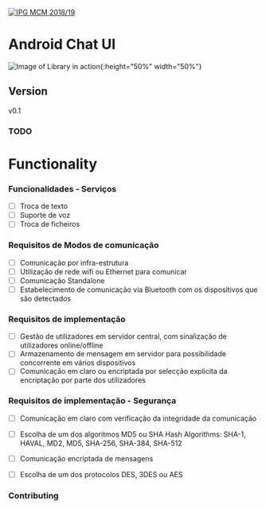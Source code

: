 <a href="http://mcm.ipg.pt"><img src="http://www.ipg.pt/website/imgs/logotipo_ipg.jpg" title="IPG(MCM)" alt="IPG MCM 2018/19"></a>

# Android Chat UI


![Image of Library in action](http://res.cloudinary.com/duswj2lve/image/upload/v1479837904/chatui_k3diqq.png){:height="50%" width="50%"}

## Version
v0.1

### TODO


# Functionality

### Funcionalidades - Serviços
- [ ] Troca de texto
- [ ] Suporte de voz
- [ ] Troca de ficheiros

### Requisitos de Modos de comunicação
- [ ] Comunicação por infra-estrutura
- [ ] Utilização de rede wifi ou Ethernet para comunicar
- [ ] Comunicação Standalone
- [ ] Estabelecimento de comunicação via Bluetooth com os dispositivos que são detectados

### Requisitos de implementação
- [ ] Gestão de utilizadores em servidor central, com sinalização de utilizadores online/offline
- [ ] Armazenamento de mensagem em servidor para possibilidade concorrente em vários dispositivos
- [ ] Comunicação em claro ou encriptada por selecção explicita da encriptação por parte dos utilizadores

### Requisitos de implementação - Segurança
- [ ] Comunicação em claro com verificação da integridade da comunicação
- [ ] Escolha de um dos algoritmos MD5 ou SHA Hash Algorithms: SHA-1, HAVAL, MD2, MD5, SHA-256, SHA-384, SHA-512
- [ ] Comunicação encriptada de mensagens
- [ ] Escolha de um dos protocolos DES, 3DES ou AES



### Contributing

